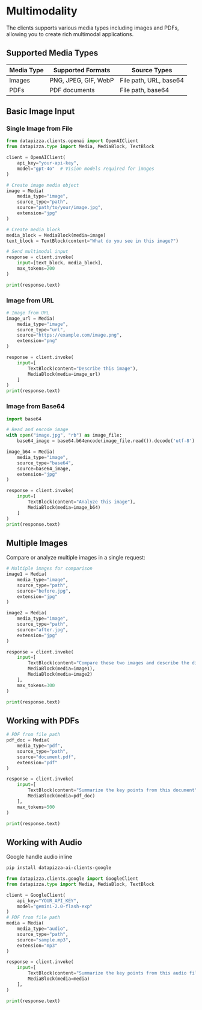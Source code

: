 # Multimodality

The clients supports various media types including images and PDFs, allowing you to create rich multimodal applications.

## Supported Media Types

| Media Type | Supported Formats | Source Types |
|------------|------------------|--------------|
| Images | PNG, JPEG, GIF, WebP | File path, URL, base64 |
| PDFs | PDF documents | File path, base64 |

## Basic Image Input

### Single Image from File

```python
from datapizza.clients.openai import OpenAIClient
from datapizza.type import Media, MediaBlock, TextBlock

client = OpenAIClient(
    api_key="your-api-key",
    model="gpt-4o"  # Vision models required for images
)

# Create image media object
image = Media(
    media_type="image",
    source_type="path",
    source="path/to/your/image.jpg",
    extension="jpg"
)

# Create media block
media_block = MediaBlock(media=image)
text_block = TextBlock(content="What do you see in this image?")

# Send multimodal input
response = client.invoke(
    input=[text_block, media_block],
    max_tokens=200
)

print(response.text)
```

### Image from URL

```python
# Image from URL
image_url = Media(
    media_type="image",
    source_type="url",
    source="https://example.com/image.png",
    extension="png"
)

response = client.invoke(
    input=[
        TextBlock(content="Describe this image"),
        MediaBlock(media=image_url)
    ]
)
print(response.text)
```

### Image from Base64

```python
import base64

# Read and encode image
with open("image.jpg", "rb") as image_file:
    base64_image = base64.b64encode(image_file.read()).decode('utf-8')

image_b64 = Media(
    media_type="image",
    source_type="base64",
    source=base64_image,
    extension="jpg"
)

response = client.invoke(
    input=[
        TextBlock(content="Analyze this image"),
        MediaBlock(media=image_b64)
    ]
)
print(response.text)
```

## Multiple Images

Compare or analyze multiple images in a single request:

```python
# Multiple images for comparison
image1 = Media(
    media_type="image",
    source_type="path",
    source="before.jpg",
    extension="jpg"
)

image2 = Media(
    media_type="image",
    source_type="path",
    source="after.jpg",
    extension="jpg"
)

response = client.invoke(
    input=[
        TextBlock(content="Compare these two images and describe the differences"),
        MediaBlock(media=image1),
        MediaBlock(media=image2)
    ],
    max_tokens=300
)

print(response.text)
```

## Working with PDFs

```python
# PDF from file path
pdf_doc = Media(
    media_type="pdf",
    source_type="path",
    source="document.pdf",
    extension="pdf"
)

response = client.invoke(
    input=[
        TextBlock(content="Summarize the key points from this document"),
        MediaBlock(media=pdf_doc)
    ],
    max_tokens=500
)

print(response.text)
```


## Working with Audio


Google handle audio inline

```sh
pip install datapizza-ai-clients-google
```

```python
from datapizza.clients.google import GoogleClient
from datapizza.type import Media, MediaBlock, TextBlock

client = GoogleClient(
    api_key="YOUR_API_KEY",
    model="gemini-2.0-flash-exp"
)
# PDF from file path
media = Media(
    media_type="audio",
    source_type="path",
    source="sample.mp3",
    extension="mp3"
)

response = client.invoke(
    input=[
        TextBlock(content="Summarize the key points from this audio file"),
        MediaBlock(media=media)
    ],
)

print(response.text)
```


